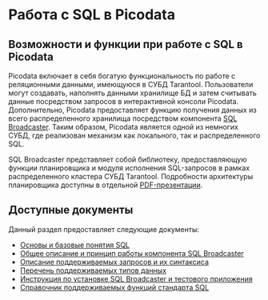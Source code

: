 # Работа с SQL в Picodata

## Возможности и функции при работе с SQL в Picodata
Picodata включает в себя богатую функциональность по работе с реляционными данными, имеющуюся в СУБД Tarantool. Пользователи могут создавать, наполнять данными хранилище БД и затем считывать данные посредством запросов в интерактивной консоли Picodata.
Дополнительно, Picodata предоставляет функцию получения данных из всего распределенного хранилища посредством компонента [SQL Broadcaster](https://git.picodata.io/picodata/picodata/sbroad). Таким образом, Picodata является одной из немногих СУБД, где реализован механизм как локального, так и распределенного SQL.

SQL Broadcaster представляет собой библиотеку, предоставляющую функции планировщика и модуля исполнения SQL-запросов в рамках распределенного кластера СУБД Tarantool. Подробности архитектуры планировщика доступны в отдельной [PDF-презентации](https://git.picodata.io/picodata/picodata/sbroad/-/blob/main/doc/design/sbroad.pdf).

## Доступные документы
Данный раздел предоставляет следующие документы:

* [Основы и базовые понятия SQL](../sql_basics)
* [Общее описание и принцип работы компонента SQL Broadcaster](../sql_review)
* [Описание поддерживаемых запросов и их синтаксиса](../sql_queries)
* [Перечень поддерживаемых типов данных](../sql_datatypes)
* [Инструкция по установке SQL Broadcaster и тестового приложения](../sql_tutorial)
* [Справочник поддерживаемых функций стандарта SQL](../sql_reference)
